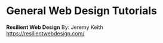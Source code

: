# General Web Design Tutorials

**Resilient Web Design**
By: Jeremy Keith<br>
https://resilientwebdesign.com/
